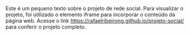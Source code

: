 Este é um pequeno texto sobre o projeto de rede social. Para visualizar o projeto, foi utilizado o elemento iframe para incorporar o conteúdo da página web. Acesse o link https://rafaelribeirong.github.io/projeto-social/ para conferir o projeto completo.
